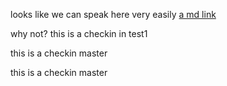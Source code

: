 looks like we can speak here very easily
[a md link](mano.md)

why not?
this is a checkin in test1

this is a checkin master

this is a checkin master

